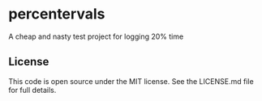 percentervals
=============

A cheap and nasty test project for logging 20% time

License
-------

This code is open source under the MIT license. See the LICENSE.md file for 
full details.
